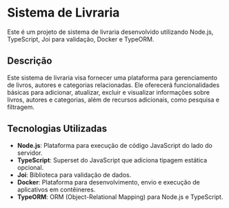 # Sistema de Livraria

Este é um projeto de sistema de livraria desenvolvido utilizando Node.js, TypeScript, Joi para validação, Docker e TypeORM.

## Descrição

Este sistema de livraria visa fornecer uma plataforma para gerenciamento de livros, autores e categorias relacionadas. Ele oferecerá funcionalidades básicas para adicionar, atualizar, excluir e visualizar informações sobre livros, autores e categorias, além de recursos adicionais, como pesquisa e filtragem.

## Tecnologias Utilizadas

- **Node.js**: Plataforma para execução de código JavaScript do lado do servidor.
- **TypeScript**: Superset do JavaScript que adiciona tipagem estática opcional.
- **Joi**: Biblioteca para validação de dados.
- **Docker**: Plataforma para desenvolvimento, envio e execução de aplicativos em contêineres.
- **TypeORM**: ORM (Object-Relational Mapping) para Node.js e TypeScript.
